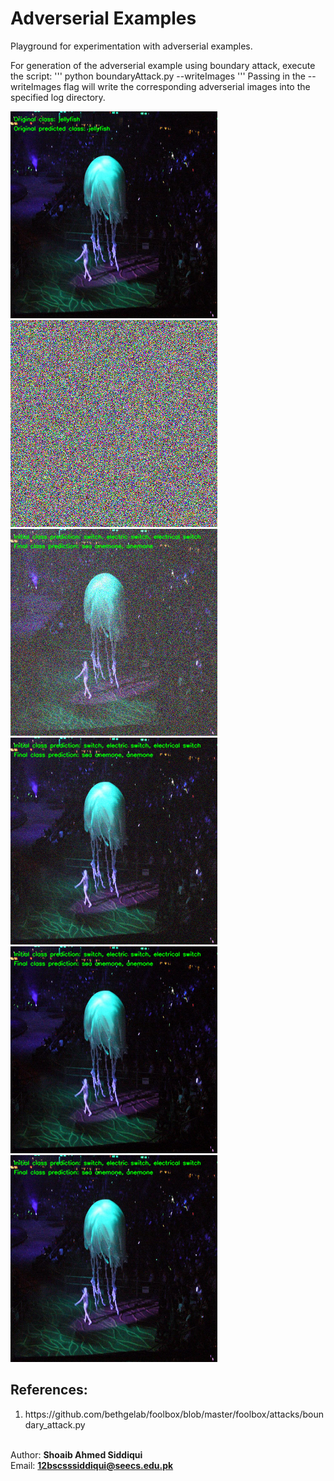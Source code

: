 # Adverserial Examples

Playground for experimentation with adverserial examples.

For generation of the adverserial example using boundary attack, execute the script:
'''
python boundaryAttack.py --writeImages
'''
Passing in the --writeImages flag will write the corresponding adverserial images into the specified log directory.

![Input image](images/ILSVRC2012_val_00038400-input.png?raw=true "Input Image")
![Initial adverserial image (Random uniform)](images/ILSVRC2012_val_00038400-initial.png?raw=true "Initial adverserial image (Random uniform)")
![Adverserial image (First iteration)](images/ILSVRC2012_val_00038400-adverserial-0.png?raw=true "Adverserial image (First iteration)")
![Adverserial image (Second iteration)](images/ILSVRC2012_val_00038400-adverserial-1.png?raw=true "Adverserial image (Second iteration)")
![Adverserial image (Third iteration)](images/ILSVRC2012_val_00038400-adverserial-2.png?raw=true "Adverserial image (Third iteration)")
![Adverserial image (Fourth iteration)](images/ILSVRC2012_val_00038400-adverserial-3.png?raw=true "Adverserial image (Fourth iteration)")

<h2>References:</h2>
<ol>
<li>https://github.com/bethgelab/foolbox/blob/master/foolbox/attacks/boundary_attack.py</li>
</ol>

<br/> Author: <b>Shoaib Ahmed Siddiqui</b>
<br/> Email: <b>12bscsssiddiqui@seecs.edu.pk</b>
